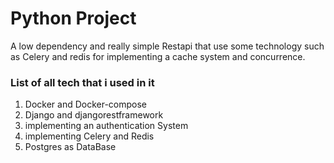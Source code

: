 # Python Project 

A low dependency and really simple Restapi that use some technology such as Celery and redis for implementing a  cache system and concurrence.
### List of all tech that i used in it 

1. Docker and Docker-compose 
2. Django and djangorestframework  
3. implementing an authentication System  
4. implementing Celery and Redis
5. Postgres as DataBase

